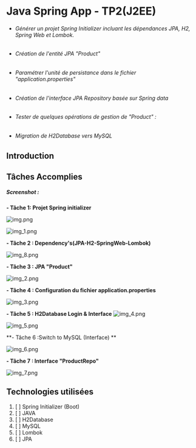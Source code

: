 # Java Spring App - TP2(J2EE)

* ###### Générer un projet Spring Initializer incluant les dépendances JPA, H2, Spring Web et Lombok.

* ###### Création de l'entité JPA "Product"

* ###### Paramétrer l'unité de persistance dans le fichier "application.properties"

* ###### Création de l'interface JPA Repository basée sur Spring data

* ###### Tester de quelques opérations de gestion de "Product" :

* ###### Migration de H2Database vers MySQL



## Introduction


## Tâches Accomplies
##### Screenshot :

**- Tâche 1: Projet Spring initializer**

![img.png](Screen4Git%2Fimg.png)

![img_1.png](Screen4Git%2Fimg_1.png)

**- Tâche 2 : Dependency's(JPA-H2-SpringWeb-Lombok)**

![img_8.png](Screen4Git%2Fimg_8.png)

**- Tâche 3 : JPA "Product"**

![img_2.png](Screen4Git%2Fimg_2.png)

**- Tâche 4 : Configuration du fichier application.properties**

![img_3.png](Screen4Git%2Fimg_3.png)

**- Tâche 5 : H2Database Login & Interface**
![img_4.png](Screen4Git%2Fimg_4.png)

![img_5.png](Screen4Git%2Fimg_5.png)

**- Tâche 6 :Switch to MySQL (Interface) **

![img_6.png](Screen4Git%2Fimg_6.png)

**- Tâche 7 : Interface "ProductRepo"**

![img_7.png](Screen4Git%2Fimg_7.png)



## Technologies  utilisées

1. [ ] Spring Initializer (Boot)
1. [ ] JAVA
1. [ ] H2Database
1. [ ] MySQL
1. [ ] Lombok
1. [ ] JPA